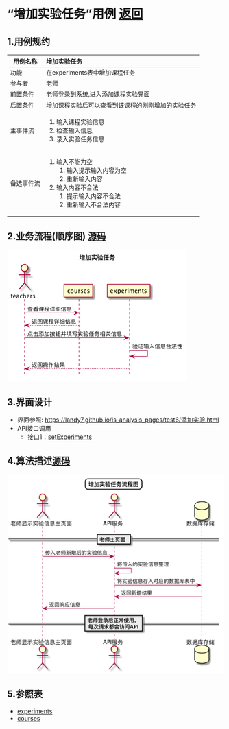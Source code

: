 # “增加实验任务”用例 [返回](././README.md)

## 1.用例规约

|用例名称|增加实验任务|
|-------|:-------------|
|功能|在experiments表中增加课程任务|
|参与者|老师|
|前置条件|老师登录到系统,进入添加课程实验界面|
|后置条件|增加课程实验后可以查看到该课程的刚刚增加的实验任务|
|主事件流|<ol><li>输入课程实验信息</li><li>检查输入信息</li><li>录入实验任务信息</li></ol>|
|备选事件流|<ol><li>输入不能为空<ol><li>输入提示输入内容为空</li><li>重新输入内容</li></ol></li><li>输入内容不合法<ol><li>提示输入内容不合法</li><li>重新输入不合法内容</li></ol></li></ol>|



## 2.业务流程(顺序图) [源码](../sequence/增加实验任务.md)
![增加实验任务](/out/test6/sequence/增加实验任务/增加实验任务.png)

## 3.界面设计
- 界面参照: https://landy7.github.io/is_analysis_pages/test6/添加实验.html
- API接口调用
    - 接口1：[setExperiments](../接口/setExperiments.md)
## 4.算法描述[源码](../sequence/增加实验任务1.md)
![增加实验任务](/out/test6/sequence/增加实验任务1/增加实验任务1.png)


## 5.参照表
- [experiments](../数据库设计.md/#experiments)
- [courses](../数据库设计.md/#courses)